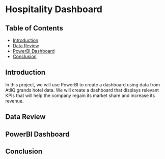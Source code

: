 # Hospitality Dashboard

## Table of Contents
* [Introduction](#introduction)
* [Data Review](#data-review)
* [PowerBI Dashboard](#powerbi=dashboard)
* [Conclusion](#conclusion)

## Introduction

In this project, we will use PowerBI to create a dashboard using data from AtliQ grands hotel data. We will create a dashboard that displays relevant KPIs that will help the company regain its market share and increase its revenue.

## Data Review

## PowerBI Dashboard

## Conclusion
